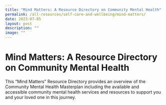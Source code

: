 ```yaml
---
title: "Mind Matters: A Resource Directory on Community Mental Health"
permalink: /all-resources/self-care-and-wellbeing/mind-matters/
date: 2023-07-05
layout: post
description: ""
image: ""
---
```

# Mind Matters: A Resource Directory on Community Mental Health
This “Mind Matters” Resource Directory provides an overview of the Community Mental Health Masterplan including the available and  
accessible community mental health services and resources to support you and your loved one in this journey.